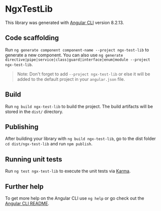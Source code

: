 # NgxTestLib

This library was generated with [Angular CLI](https://github.com/angular/angular-cli) version 8.2.13.

## Code scaffolding

Run `ng generate component component-name --project ngx-test-lib` to generate a new component. You can also use `ng generate directive|pipe|service|class|guard|interface|enum|module --project ngx-test-lib`.
> Note: Don't forget to add `--project ngx-test-lib` or else it will be added to the default project in your `angular.json` file. 

## Build

Run `ng build ngx-test-lib` to build the project. The build artifacts will be stored in the `dist/` directory.

## Publishing

After building your library with `ng build ngx-test-lib`, go to the dist folder `cd dist/ngx-test-lib` and run `npm publish`.

## Running unit tests

Run `ng test ngx-test-lib` to execute the unit tests via [Karma](https://karma-runner.github.io).

## Further help

To get more help on the Angular CLI use `ng help` or go check out the [Angular CLI README](https://github.com/angular/angular-cli/blob/master/README.md).
